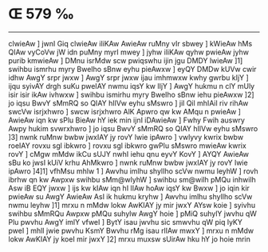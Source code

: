 # Œ 579 ‰
---
clwieAw ] jwnI Giq clwieAw iliKAw AwieAw ruMny vIr sbwey ]
kWieAw hMs QIAw vyCoVw jW idn puMny myrI mwey ] jyhw iliKAw qyhw pwieAw
jyhw purib kmwieAw ] DMnu isrMdw scw pwiqswhu ijin jgu DMDY lwieAw ]1]
swihbu ismrhu myry BweIho sBnw eyhu pieAwxw ] eyQY DMDw kUVw cwir idhw
AwgY srpr jwxw ] AwgY srpr jwxw ijau imhmwxw kwhy gwrbu kIjY ] ijqu
syivAY drgh suKu pweIAY nwmu iqsY kw lIjY ] AwgY hukmu n clY mUly isir
isir ikAw ivhwxw ] swihbu ismirhu myry BweIho sBnw iehu pieAwxw ]2]
jo iqsu BwvY sMmRQ so QIAY hIlVw eyhu sMswro ] jil Qil mhIAil riv
rihAw swcVw isrjxhwro ] swcw isrjxhwro AlK Apwro qw kw AMqu n
pwieAw ] AwieAw iqn kw sPlu BieAw hY iek min ijnI iDAwieAw ]
Fwhy Fwih auswry Awpy hukim svwrxhwro ] jo iqsu BwvY sMmRQ so QIAY hIlVw
eyhu sMswro ]3] nwnk ruMnw bwbw jwxIAY jy rovY lwie ipAwro ] vwlyvy kwrix
bwbw roeIAY rovxu sgl ibkwro ] rovxu sgl ibkwro gwPlu sMswro mwieAw
kwrix rovY ] cMgw mMdw ikCu sUJY nwhI iehu qnu eyvY KovY ] AYQY AwieAw sBu
ko jwsI kUiV krhu AhMkwro ] nwnk ruMnw bwbw jwxIAY jy rovY lwie ipAwro
]4]1] vfhMsu mhlw 1 ] Awvhu imlhu shylIho scVw nwmu leyhW ] rovh
ibrhw qn kw Awpxw swihbu sMm@wlyhW ] swihbu sm@wilh pMQu inhwilh Asw
iB EQY jwxw ] ijs kw kIAw iqn hI lIAw hoAw iqsY kw Bwxw ] jo iqin
kir pwieAw su AwgY AwieAw AsI ik hukmu kryhw ] Awvhu imlhu shylIho
scVw nwmu leyhw ]1] mrxu n mMdw lokw AwKIAY jy mir jwxY AYsw koie ]
syivhu swihbu sMmRQu Awpxw pMQu suhylw AwgY hoie ] pMiQ suhylY jwvhu qW Plu
pwvhu AwgY imlY vfweI ] BytY isau jwvhu sic smwvhu qW piq lyKY pweI ]
mhlI jwie pwvhu KsmY Bwvhu rMg isau rlIAw mwxY ] mrxu n mMdw lokw
AwKIAY jy koeI mir jwxY ]2] mrxu muxsw sUirAw hku hY jo hoie mrin
####
